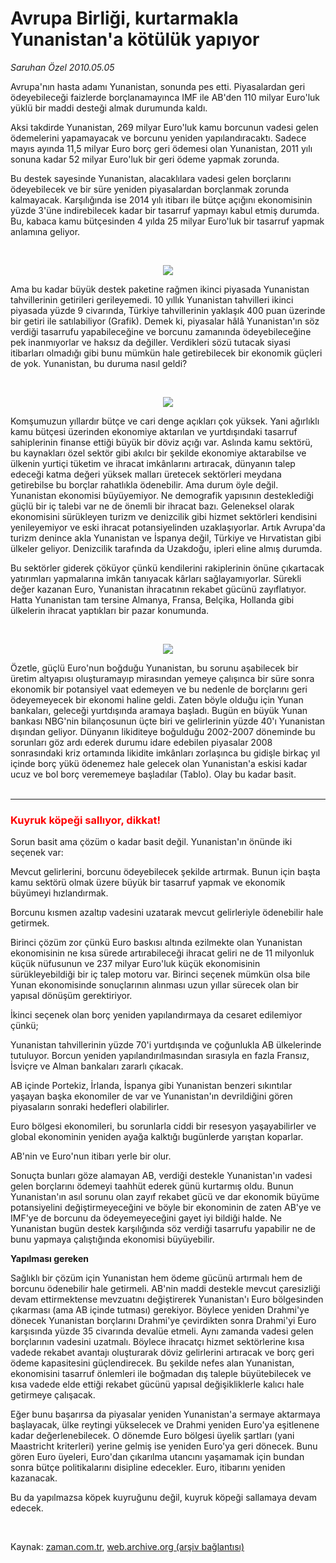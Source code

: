 # Avrupa Birliği, kurtarmakla Yunanistan'a kötülük yapıyor

*Saruhan Özel 2010.05.05*

<tr><td class="metin" colspan="2" style="padding-top: 20px; padding-left: 5px; ">Avrupa'nın hasta adamı Yunanistan, sonunda pes etti. Piyasalardan geri ödeyebileceği faizlerde borçlanamayınca IMF ile AB'den 110 milyar Euro'luk yüklü bir maddi desteği almak durumunda kaldı.</td></tr><tr><td class="metin" colspan="2" style="padding-top: 20px; padding-left: 5px; "><p>Aksi takdirde Yunanistan, 269 milyar Euro'luk kamu borcunun vadesi gelen ödemelerini yapamayacak ve borcunu yeniden yapılandıracaktı. Sadece mayıs ayında 11,5 milyar Euro borç geri ödemesi olan Yunanistan, 2011 yılı sonuna kadar 52 milyar Euro'luk bir geri ödeme yapmak zorunda.

<p> Bu destek sayesinde Yunanistan, alacaklılara vadesi gelen borçlarını ödeyebilecek ve bir süre yeniden piyasalardan borçlanmak zorunda kalmayacak. Karşılığında ise 2014 yılı itibarı ile bütçe açığını ekonomisinin yüzde 3'üne indirebilecek kadar bir tasarruf yapmayı kabul etmiş durumda. Bu, kabaca kamu bütçesinden 4 yılda 25 milyar Euro'luk bir tasarruf yapmak anlamına geliyor.

<p><br/>
<p align="center"><img border="0" src="http://web.archive.org/web/20100508045939im_/http://medya.zaman.com.tr/2010/05/05/tablo4.jpg"/>
<p> Ama bu kadar büyük destek paketine rağmen ikinci piyasada Yunanistan tahvillerinin getirileri gerileyemedi. 10 yıllık Yunanistan tahvilleri ikinci piyasada yüzde 9 civarında, Türkiye tahvillerinin yaklaşık 400 puan üzerinde bir getiri ile satılabiliyor (Grafik). Demek ki, piyasalar hâlâ Yunanistan'ın söz verdiği tasarrufu yapabileceğine ve borcunu zamanında ödeyebileceğine pek inanmıyorlar ve haksız da değiller. Verdikleri sözü tutacak siyasi itibarları olmadığı gibi bunu mümkün hale getirebilecek bir ekonomik güçleri de yok. Yunanistan, bu duruma nasıl geldi?

<p><br/>
<p align="center"><img border="0" src="http://web.archive.org/web/20100508045939im_/http://medya.zaman.com.tr/2010/05/05/tablo2.jpg"/>
<p> Komşumuzun yıllardır bütçe ve cari denge açıkları çok yüksek. Yani ağırlıklı kamu bütçesi üzerinden ekonomiye aktarılan ve yurtdışındaki tasarruf sahiplerinin finanse ettiği büyük bir döviz açığı var. Aslında kamu sektörü, bu kaynakları özel sektör gibi akılcı bir şekilde ekonomiye aktarabilse ve ülkenin yurtiçi tüketim ve ihracat imkânlarını artıracak, dünyanın talep edeceği katma değeri yüksek malları üretecek sektörleri meydana getirebilse bu borçlar rahatlıkla ödenebilir. Ama durum öyle değil. Yunanistan ekonomisi büyüyemiyor. Ne demografik yapısının desteklediği güçlü bir iç talebi var ne de önemli bir ihracat bazı. Geleneksel olarak ekonomisini sürükleyen turizm ve denizcilik gibi hizmet sektörleri kendisini yenileyemiyor ve eski ihracat potansiyelinden uzaklaşıyorlar. Artık Avrupa'da turizm denince akla Yunanistan ve İspanya değil, Türkiye ve Hırvatistan gibi ülkeler geliyor. Denizcilik tarafında da Uzakdoğu, ipleri eline almış durumda.
<p> Bu sektörler giderek çöküyor çünkü kendilerini rakiplerinin önüne çıkartacak yatırımları yapmalarına imkân tanıyacak kârları sağlayamıyorlar. Sürekli değer kazanan Euro, Yunanistan ihracatının rekabet gücünü zayıflatıyor. Hatta Yunanistan tam tersine Almanya, Fransa, Belçika, Hollanda gibi ülkelerin ihracat yaptıkları bir pazar konumunda.

<p><br/>
<p align="center"><img border="0" src="http://web.archive.org/web/20100508045939im_/http://medya.zaman.com.tr/2010/05/05/tablo1.jpg"/>
<p> Özetle, güçlü Euro'nun boğduğu Yunanistan, bu sorunu aşabilecek bir üretim altyapısı oluşturamayıp mirasından yemeye çalışınca bir süre sonra ekonomik bir potansiyel vaat edemeyen ve bu nedenle de borçlarını geri ödeyemeyecek bir ekonomi haline geldi. Zaten böyle olduğu için Yunan bankaları, geleceği yurtdışında aramaya başladı. Bugün en büyük Yunan bankası NBG'nin bilançosunun üçte biri ve gelirlerinin yüzde 40'ı Yunanistan dışından geliyor. Dünyanın likiditeye boğulduğu 2002-2007 döneminde bu sorunları göz ardı ederek durumu idare edebilen piyasalar 2008 sonrasındaki kriz ortamında likidite imkânları zorlaşınca bu gidişle birkaç yıl içinde borç yükü ödenemez hale gelecek olan Yunanistan'a eskisi kadar ucuz ve bol borç verememeye başladılar (Tablo). Olay bu kadar basit.
<br/>
 <hr/>
<h3><font color="#FF0000">Kuyruk köpeği sallıyor, dikkat!
</font></h3>
<p>Sorun basit ama çözüm o kadar basit değil. Yunanistan'ın önünde iki seçenek var: 
<p> Mevcut gelirlerini, borcunu ödeyebilecek şekilde artırmak. Bunun için başta kamu sektörü olmak üzere büyük bir tasarruf yapmak ve ekonomik büyümeyi hızlandırmak.
<p> Borcunu kısmen azaltıp vadesini uzatarak mevcut gelirleriyle ödenebilir hale getirmek.
<p> Birinci çözüm zor çünkü Euro baskısı altında ezilmekte olan Yunanistan ekonomisinin ne kısa sürede artırabileceği ihracat geliri ne de 11 milyonluk küçük nüfusunun ve 237 milyar Euro'luk küçük ekonomisinin sürükleyebildiği bir iç talep motoru var. Birinci seçenek mümkün olsa bile Yunan ekonomisinde sonuçlarının alınması uzun yıllar sürecek olan bir yapısal dönüşüm gerektiriyor.
<p> İkinci seçenek olan borç yeniden yapılandırmaya da cesaret edilemiyor çünkü; 
<p> Yunanistan tahvillerinin yüzde 70'i yurtdışında ve çoğunlukla AB ülkelerinde tutuluyor. Borcun yeniden yapılandırılmasından sırasıyla en fazla Fransız, İsviçre ve Alman bankaları zararlı çıkacak.
<p> AB içinde Portekiz, İrlanda, İspanya gibi Yunanistan benzeri sıkıntılar yaşayan başka ekonomiler de var ve Yunanistan'ın devrildiğini gören piyasaların sonraki hedefleri olabilirler.
<p> Euro bölgesi ekonomileri, bu sorunlarla ciddi bir resesyon yaşayabilirler ve global ekonominin yeniden ayağa kalktığı bugünlerde yarıştan koparlar.
<p> AB'nin ve Euro'nun itibarı yerle bir olur. 
<p> Sonuçta bunları göze alamayan AB, verdiği destekle Yunanistan'ın vadesi gelen borçlarını ödemeyi taahhüt ederek günü kurtarmış oldu. Bunun Yunanistan'ın asıl sorunu olan zayıf rekabet gücü ve dar ekonomik büyüme potansiyelini değiştirmeyeceğini ve böyle bir ekonominin de zaten AB'ye ve IMF'ye de borcunu da ödeyemeyeceğini gayet iyi bildiği halde. Ne Yunanistan bugün destek karşılığında söz verdiği tasarrufu yapabilir ne de bunu yapmaya çalıştığında ekonomisi büyüyebilir.
<p><b>Yapılması gereken
</b>
<p>Sağlıklı bir çözüm için Yunanistan hem ödeme gücünü artırmalı hem de borcunu ödenebilir hale getirmeli. AB'nin maddi destekle mevcut çaresizliği devam ettirmektense mevzuatını değiştirerek Yunanistan'ı Euro bölgesinden çıkarması (ama AB içinde tutması) gerekiyor. Böylece yeniden Drahmi'ye dönecek Yunanistan borçlarını Drahmi'ye çevirdikten sonra Drahmi'yi Euro karşısında yüzde 35 civarında devalüe etmeli. Aynı zamanda vadesi gelen borçlarının vadesini uzatmalı. Böylece ihracatçı hizmet sektörlerine kısa vadede rekabet avantajı oluşturarak döviz gelirlerini artıracak ve borç geri ödeme kapasitesini güçlendirecek. Bu şekilde nefes alan Yunanistan, ekonomisini tasarruf önlemleri ile boğmadan dış taleple büyütebilecek ve kısa vadede elde ettiği rekabet gücünü yapısal değişikliklerle kalıcı hale getirmeye çalışacak.



<p> Eğer bunu başarırsa da piyasalar yeniden Yunanistan'a sermaye aktarmaya başlayacak, ülke reytingi yükselecek ve Drahmi yeniden Euro'ya eşitlenene kadar değerlenebilecek. O dönemde Euro bölgesi üyelik şartları (yani Maastricht kriterleri) yerine gelmiş ise yeniden Euro'ya geri dönecek. Bunu gören Euro üyeleri, Euro'dan çıkarılma utancını yaşamamak için bundan sonra bütçe politikalarını disipline edecekler. Euro, itibarını yeniden kazanacak.
<p> Bu da yapılmazsa köpek kuyruğunu değil, kuyruk köpeği sallamaya devam edecek.
<p>
<br/></p></p></p></p></p></p></p></p></p></p></p></p></p></p></p></p></p></p></p></p></p></p></p></p></p></p></p></td></tr>

Kaynak: [zaman.com.tr](http://zaman.com.tr/yazar.do?yazino=980726), [web.archive.org (arşiv bağlantısı)](http://web.archive.org/web/20100508045939/http://zaman.com.tr:80/yazar.do?yazino=980726)
